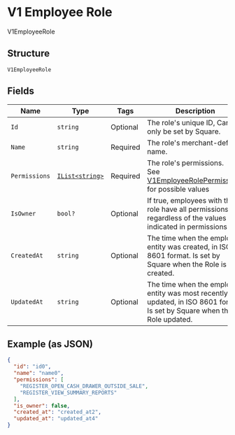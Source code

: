 
# V1 Employee Role

V1EmployeeRole

## Structure

`V1EmployeeRole`

## Fields

| Name | Type | Tags | Description |
|  --- | --- | --- | --- |
| `Id` | `string` | Optional | The role's unique ID, Can only be set by Square. |
| `Name` | `string` | Required | The role's merchant-defined name. |
| `Permissions` | [`IList<string>`](/doc/models/v1-employee-role-permissions.md) | Required | The role's permissions.<br>See [V1EmployeeRolePermissions](#type-v1employeerolepermissions) for possible values |
| `IsOwner` | `bool?` | Optional | If true, employees with this role have all permissions, regardless of the values indicated in permissions. |
| `CreatedAt` | `string` | Optional | The time when the employee entity was created, in ISO 8601 format. Is set by Square when the Role is created. |
| `UpdatedAt` | `string` | Optional | The time when the employee entity was most recently updated, in ISO 8601 format. Is set by Square when the Role updated. |

## Example (as JSON)

```json
{
  "id": "id0",
  "name": "name0",
  "permissions": [
    "REGISTER_OPEN_CASH_DRAWER_OUTSIDE_SALE",
    "REGISTER_VIEW_SUMMARY_REPORTS"
  ],
  "is_owner": false,
  "created_at": "created_at2",
  "updated_at": "updated_at4"
}
```

